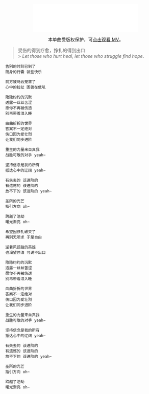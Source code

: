 <p align="center"><iframe frameborder="no" border="0" marginwidth="0" marginheight="0" width=330 height=86 src="//music.163.com/outchain/player?type=2&id=1334849028&auto=1&height=66"></iframe></p>
<p align="center">本单曲受版权保护，可<a href="https://music.163.com/#/mv?id=10859500">点击观看 MV</a>。</p>

> 受伤的得到疗愈，挣扎的得到出口<br> > _Let those who hurt heal, let those who struggle find hope_.

```
告别的时刻已到了
随身的行囊 装些快乐

前方被乌云笼罩了
心中的拉扯 困兽在低吼

隐隐约约的沉默
透露一丝丝苦涩
愿你不再被伤透
别再带着泪入睡

曲曲折折的世界
答案不一定绝对
伤口因为爱壮烈
让我们同步进阶

重生的力量来自真我
战胜可敬的对手 yeah~

坚持信念是我的所有
抵达心中的辽阔 yeah~

有失去的 该进阶的
有遗憾的 该进阶的
放不下的 该进阶的 yeah~

圣所的光芒
指引方向 oh~

跨越了浩劫
曙光渐亮 oh~

希望因挣扎破灭了
再别无所求 于是自由

逆着风孤独的英雄
也渴望停泊 可说不出口

隐隐约约的沉默
透露一丝丝苦涩
愿你不再被伤透
别再带着泪入睡

曲曲折折的世界
答案不一定绝对
伤口因为爱壮烈
让我们同步进阶

重生的力量来自真我
战胜可敬的对手 yeah~

坚持信念是我的所有
抵达心中的辽阔 yeah~

有失去的 该进阶的
有遗憾的 该进阶的
放不下的 该进阶的 yeah~

圣所的光芒
指引方向 oh~

跨越了浩劫
曙光渐亮 oh~
```
